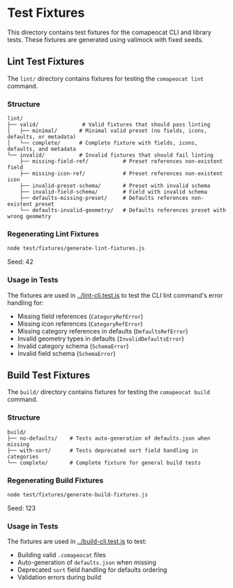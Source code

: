 # Test Fixtures

This directory contains test fixtures for the comapeocat CLI and library tests. These fixtures are generated using valimock with fixed seeds.

## Lint Test Fixtures

The `lint/` directory contains fixtures for testing the `comapeocat lint` command.

### Structure

```
lint/
├── valid/              # Valid fixtures that should pass linting
│   ├── minimal/       # Minimal valid preset (no fields, icons, defaults, or metadata)
│   └── complete/      # Complete fixture with fields, icons, defaults, and metadata
└── invalid/           # Invalid fixtures that should fail linting
    ├── missing-field-ref/           # Preset references non-existent field
    ├── missing-icon-ref/            # Preset references non-existent icon
    ├── invalid-preset-schema/       # Preset with invalid schema
    ├── invalid-field-schema/        # Field with invalid schema
    ├── defaults-missing-preset/     # Defaults references non-existent preset
    └── defaults-invalid-geometry/   # Defaults references preset with wrong geometry
```

### Regenerating Lint Fixtures

```bash
node test/fixtures/generate-lint-fixtures.js
```

Seed: 42

### Usage in Tests

The fixtures are used in [../lint-cli.test.js](../lint-cli.test.js) to test the CLI lint command's error handling for:

- Missing field references (`CategoryRefError`)
- Missing icon references (`CategoryRefError`)
- Missing category references in defaults (`DefaultsRefError`)
- Invalid geometry types in defaults (`InvalidDefaultsError`)
- Invalid category schema (`SchemaError`)
- Invalid field schema (`SchemaError`)

## Build Test Fixtures

The `build/` directory contains fixtures for testing the `comapeocat build` command.

### Structure

```
build/
├── no-defaults/    # Tests auto-generation of defaults.json when missing
├── with-sort/      # Tests deprecated sort field handling in categories
└── complete/       # Complete fixture for general build tests
```

### Regenerating Build Fixtures

```bash
node test/fixtures/generate-build-fixtures.js
```

Seed: 123

### Usage in Tests

The fixtures are used in [../build-cli.test.js](../build-cli.test.js) to test:

- Building valid `.comapeocat` files
- Auto-generation of `defaults.json` when missing
- Deprecated `sort` field handling for defaults ordering
- Validation errors during build
